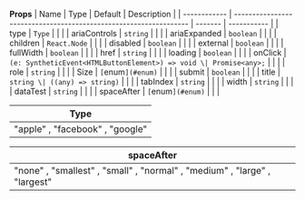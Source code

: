 **Props**
| Name | Type | Default | Description |
| ------------ | ----------------------------------------------------------------- | ------- | ----------- |
| type | `Type` | | |
| ariaControls | `string` | | |
| ariaExpanded | `boolean` | | |
| children | `React.Node` | | |
| disabled | `boolean` | | |
| external | `boolean` | | |
| fullWidth | `boolean` | | |
| href | `string` | | |
| loading | `boolean` | | |
| onClick | `(e: SyntheticEvent<HTMLButtonElement>) => void \| Promise<any>;` | | |
| role | `string` | | |
| Size | `[`enum`](#enum)` | | |
| submit | `boolean` | | |
| title | `string \| ((any) => string)` | | |
| tabIndex | `string` | | |
| width | `string` | | |
| dataTest | `string` | | |
| spaceAfter | `[`enum`](#enum)` | | |

| **Type**                        |
| ------------------------------- |
| "apple" , "facebook" , "google" |

| **spaceAfter**                                                            |
| ------------------------------------------------------------------------- |
| "none" , "smallest" , "small" , "normal" , "medium" , "large" , "largest" |
